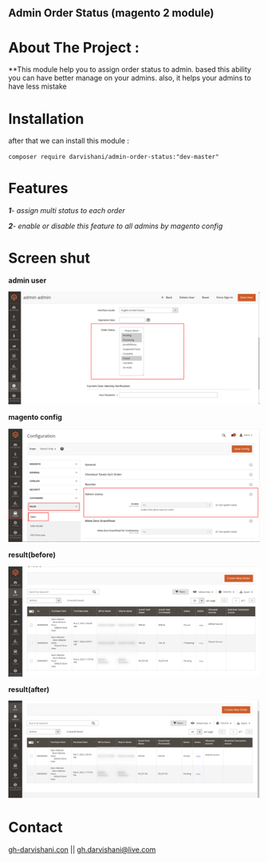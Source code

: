 
## Admin Order Status (magento 2 module)

# **About The Project** :
 
**This module help you to assign order status to admin. based this ability you can have better manage on your admins. also, it helps your admins to have less mistake 

 

# Installation
 
after that we can install this module :

`composer require darvishani/admin-order-status:"dev-master"`


# Features

_**1**- assign multi status to each order_

_**2**- enable or disable this feature to all admins by magento config_


# Screen shut

**admin user**

 ![](https://raw.githubusercontent.com/gh-darvishani/admin-order-status/master/files/admin-user-status.png "admin user")

 
**magento config**

 ![](https://raw.githubusercontent.com/gh-darvishani/admin-order-status/master/files/admin-user-status-config.png "admin config")

 
**result(before)**

 ![](https://raw.githubusercontent.com/gh-darvishani/admin-order-status/master/files/admin-user-status-result.png "result before")

 
**result(after)**

 ![](https://raw.githubusercontent.com/gh-darvishani/admin-order-status/master/files/admin-user-status-result-after.png "result after")

 

# Contact

[gh-darvishani.con](https://gh-darvishani.com/) 
|| [gh.darvishani@live.com](mailto:gh.darvisahni@live.com)
